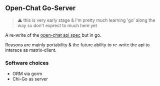 ## Open-Chat Go-Server

> ⚠️ this is very early stage & I'm pretty much learning 'go' along the way so don't exprect to much here yet

A re-write of the [open-chat api spec](https://beta.msgmate.io/api/schema/swagger-ui/)
but in go.

Reasons are mainly portability & the future ability to re-write the api to interace as matrix-client.

### Software choices

- ORM via gorm
- Chi-Go as server